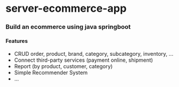 # server-ecommerce-app

### Build an ecommerce using java springboot

#### Features
- CRUD order, product, brand, category, subcategory, inventory, ...
- Connect third-party services (payment online, shipment)
- Report (by product, customer, category)
- Simple Recommender System 
- ...
